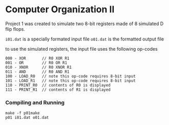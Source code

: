 # Computer Organization II

Project 1 was created to simulate two 8-bit registers made of 8 simulated D flip flops.

`i01.dat` is a specially formated input file
`o01.dat` is the formatted output file

to use the simulated registers, the input file uses the following op-codes
```
000 - XOR		// R0 XOR R1
001 - OR		// R0 OR R1
010 - XNOR		// R0 XNOR R1
011 - AND		// R0 AND R1
100 - LOAD_R0	// note this op-code requires 8-bit input
101 - LOAD_R1	// note this op-code requires 8-bit input
110 - PRINT_R0	// contents of R0 is displayed
111 - PRINT_R1  // contents of R1 is displayed
```

### Compiling and Running
```
make -f p01make
p01 i01.dat o01.dat
```
